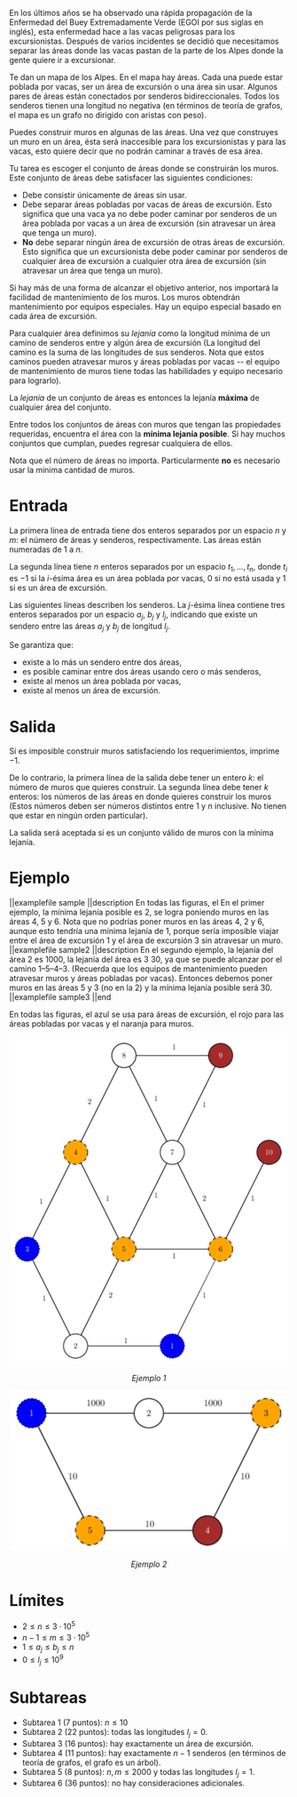 En los últimos años se ha observado una rápida propagación de la Enfermedad del Buey Extremadamente Verde (EGOI por sus siglas en inglés), esta enfermedad hace a las vacas peligrosas para los excursionistas. Después de varios incidentes se decidió que necesitamos separar las áreas donde las vacas pastan de la parte de los Alpes donde la gente quiere ir a excursionar.

Te dan un mapa de los Alpes. En el mapa hay áreas. Cada una puede estar poblada por vacas, ser un área de excursión o una área sin usar. Algunos pares de áreas están conectados por senderos bidireccionales. Todos los senderos tienen una longitud no negativa (en términos de teoría de grafos, el mapa es un grafo no dirigido con aristas con peso).

Puedes construir muros en algunas de las áreas. Una vez que construyes un muro en un área, ésta será inaccesible para los excursionistas y para las vacas, esto quiere decir que no podrán caminar a través de esa área.

Tu tarea es escoger el conjunto de áreas donde se construirán los muros. Este conjunto de áreas debe satisfacer las siguientes condiciones:

- Debe consistir únicamente de áreas sin usar.
- Debe separar áreas pobladas por vacas de áreas de excursión. Esto significa que una vaca ya no debe poder caminar por senderos de un área poblada por vacas a un área de excursión (sin atravesar un área que tenga un muro).
- **No** debe separar ningún área de excursión de otras áreas de excursión. Esto significa que un excursionista debe poder caminar por senderos de cualquier área de excursión a cualquier otra área de excursión (sin atravesar un área que tenga un muro).

Si hay más de una forma de alcanzar el objetivo anterior, nos importará la facilidad de mantenimiento de los muros. Los muros obtendrán mantenimiento por equipos
especiales. Hay un equipo especial basado en cada área de excursión.

Para cualquier área definimos su _lejanía_ como la longitud mínima de un camino de senderos entre y algún área de excursión (La longitud del camino es la suma de las longitudes de sus senderos. Nota que estos caminos pueden atravesar muros y áreas pobladas por vacas -- el equipo de mantenimiento de muros tiene todas las habilidades y equipo necesario para lograrlo).

La _lejanía_ de un conjunto de áreas es entonces la lejanía **máxima** de cualquier área del conjunto.

Entre todos los conjuntos de áreas con muros que tengan las propiedades requeridas, encuentra el área con la **mínima lejanía posible**. Si hay muchos conjuntos que cumplan, puedes regresar cualquiera de ellos.

Nota que el número de áreas no importa. Particularmente **no** es necesario usar la mínima cantidad de muros.

# Entrada

La primera línea de entrada tiene dos enteros separados por un espacio $n$ y $m$: el número de áreas y senderos, respectivamente. Las áreas están numeradas de $1$ a $n$.

La segunda línea tiene $n$ enteros separados por un espacio $t_1,...,t_n$, donde $t_i$ es $-1$ si la $i$-ésima área es un área poblada por vacas, $0$ si no está usada y $1$ si es un área de excursión.

Las siguientes líneas describen los senderos. La $j$-ésima línea contiene tres enteros separados por un espacio $a_j$, $b_j$ y $l_j$, indicando que existe un sendero entre las áreas $a_j$ y $b_j$ de longitud $l_j$.

Se garantiza que:
- existe a lo más un sendero entre dos áreas,
- es posible caminar entre dos áreas usando cero o más senderos,
- existe al menos un área poblada por vacas,
- existe al menos un área de excursión.

# Salida

Si es imposible construir muros satisfaciendo los requerimientos, imprime ​$-1$​.

De lo contrario, la primera línea de la salida debe tener un entero $k$: el número de muros que quieres construir. La segunda línea debe tener $k$ enteros: los números de las áreas en donde quieres construir los muros (Estos números deben ser números distintos entre $1$ y $n$ inclusive. No tienen que estar en ningún orden particular).

La salida será aceptada si es un conjunto válido de muros con la mínima lejanía.

# Ejemplo

||examplefile
sample
||description
En todas las figuras, el En el primer ejemplo, la mínima lejanía posible es $2$, se logra poniendo muros en las áreas 4, 5 y 6. Nota que no podrías poner muros en las áreas 4, 2 y 6, aunque esto tendría una mínima lejanía de $1$, porque sería imposible viajar entre el área de excursión 1 y el área de excursión 3 sin atravesar un muro.
||examplefile
sample2
||description
En el segundo ejemplo, la lejanía del área 2 es $1000$, la lejanía del área es 3 $30$, ya que se puede alcanzar por el camino 1–5–4–3. (Recuerda que los equipos de mantenimiento pueden atravesar muros y áreas pobladas por vacas). Entonces debemos poner muros en las áreas 5 y 3 (no en la 2) y la mínima lejanía posible será $30$.
||examplefile
sample3
||end

En todas las figuras, el azul se usa para áreas de excursión, el rojo para las áreas pobladas por vacas y el naranja para muros.

![](sample.png)

<figcaption align = "center"><i>Ejemplo 1</i></figcaption>

![](sample2.png)

<figcaption align = "center"><i>Ejemplo 2</i></figcaption>

# Límites

- $2 \leq n \leq 3 · 10^5$
- $n - 1 \leq m \leq 3 · 10^5$
- $1 \leq a_j \leq b_j \leq n$
- $0 \leq l_j \leq 10^9$

# Subtareas

- Subtarea 1 (7 puntos): $n \leq 10$
- Subtarea 2 (22 puntos): todas las longitudes $l_j = 0$.
- Subtarea 3 (16 puntos): hay exactamente un área de excursión.
- Subtarea 4 (11 puntos): hay exactamente $n - 1$ senderos (en términos de teoría de grafos, el grafo es un árbol).
- Subtarea 5 (8 puntos): $n, m \leq 2000$ y todas las longitudes $l_j = 1$.
- Subtarea 6 (36 puntos): no hay consideraciones adicionales.
